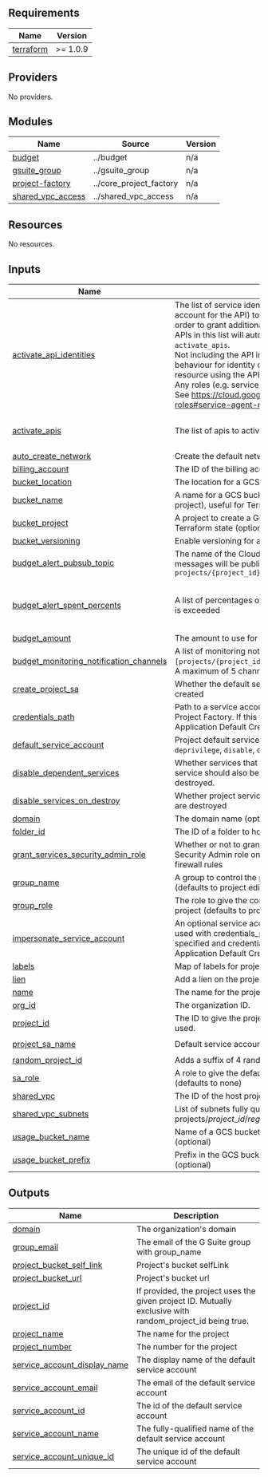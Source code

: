 
## Requirements

| Name | Version |
|------|---------|
| <a name="requirement_terraform"></a> [terraform](#requirement\_terraform) | >= 1.0.9 |

## Providers

No providers.

## Modules

| Name | Source | Version |
|------|--------|---------|
| <a name="module_budget"></a> [budget](#module\_budget) | ../budget | n/a |
| <a name="module_gsuite_group"></a> [gsuite\_group](#module\_gsuite\_group) | ../gsuite_group | n/a |
| <a name="module_project-factory"></a> [project-factory](#module\_project-factory) | ../core_project_factory | n/a |
| <a name="module_shared_vpc_access"></a> [shared\_vpc\_access](#module\_shared\_vpc\_access) | ../shared_vpc_access | n/a |

## Resources

No resources.

## Inputs

| Name | Description | Type | Default | Required |
|------|-------------|------|---------|:--------:|
| <a name="input_activate_api_identities"></a> [activate\_api\_identities](#input\_activate\_api\_identities) | The list of service identities (Google Managed service account for the API) to force-create for the project (e.g. in order to grant additional roles).<br>    APIs in this list will automatically be appended to `activate_apis`.<br>    Not including the API in this list will follow the default behaviour for identity creation (which is usually when the first resource using the API is created).<br>    Any roles (e.g. service agent role) must be explicitly listed. See https://cloud.google.com/iam/docs/understanding-roles#service-agent-roles-roles for a list of related roles. | <pre>list(object({<br>    api   = string<br>    roles = list(string)<br>  }))</pre> | `[]` | no |
| <a name="input_activate_apis"></a> [activate\_apis](#input\_activate\_apis) | The list of apis to activate within the project | `list(string)` | <pre>[<br>  "compute.googleapis.com"<br>]</pre> | no |
| <a name="input_auto_create_network"></a> [auto\_create\_network](#input\_auto\_create\_network) | Create the default network | `bool` | `false` | no |
| <a name="input_billing_account"></a> [billing\_account](#input\_billing\_account) | The ID of the billing account to associate this project with | `string` | n/a | yes |
| <a name="input_bucket_location"></a> [bucket\_location](#input\_bucket\_location) | The location for a GCS bucket to create (optional) | `string` | `"US"` | no |
| <a name="input_bucket_name"></a> [bucket\_name](#input\_bucket\_name) | A name for a GCS bucket to create (in the bucket\_project project), useful for Terraform state (optional) | `string` | `""` | no |
| <a name="input_bucket_project"></a> [bucket\_project](#input\_bucket\_project) | A project to create a GCS bucket (bucket\_name) in, useful for Terraform state (optional) | `string` | `""` | no |
| <a name="input_bucket_versioning"></a> [bucket\_versioning](#input\_bucket\_versioning) | Enable versioning for a GCS bucket to create (optional) | `bool` | `false` | no |
| <a name="input_budget_alert_pubsub_topic"></a> [budget\_alert\_pubsub\_topic](#input\_budget\_alert\_pubsub\_topic) | The name of the Cloud Pub/Sub topic where budget related messages will be published, in the form of `projects/{project_id}/topics/{topic_id}` | `string` | `null` | no |
| <a name="input_budget_alert_spent_percents"></a> [budget\_alert\_spent\_percents](#input\_budget\_alert\_spent\_percents) | A list of percentages of the budget to alert on when threshold is exceeded | `list(number)` | <pre>[<br>  0.5,<br>  0.7,<br>  1<br>]</pre> | no |
| <a name="input_budget_amount"></a> [budget\_amount](#input\_budget\_amount) | The amount to use for a budget alert | `number` | `null` | no |
| <a name="input_budget_monitoring_notification_channels"></a> [budget\_monitoring\_notification\_channels](#input\_budget\_monitoring\_notification\_channels) | A list of monitoring notification channels in the form `[projects/{project_id}/notificationChannels/{channel_id}]`. A maximum of 5 channels are allowed. | `list(string)` | `[]` | no |
| <a name="input_create_project_sa"></a> [create\_project\_sa](#input\_create\_project\_sa) | Whether the default service account for the project shall be created | `bool` | `true` | no |
| <a name="input_credentials_path"></a> [credentials\_path](#input\_credentials\_path) | Path to a service account credentials file with rights to run the Project Factory. If this file is absent Terraform will fall back to Application Default Credentials. | `string` | `""` | no |
| <a name="input_default_service_account"></a> [default\_service\_account](#input\_default\_service\_account) | Project default service account setting: can be one of `delete`, `deprivilege`, `disable`, or `keep`. | `string` | `"disable"` | no |
| <a name="input_disable_dependent_services"></a> [disable\_dependent\_services](#input\_disable\_dependent\_services) | Whether services that are enabled and which depend on this service should also be disabled when this service is destroyed. | `bool` | `true` | no |
| <a name="input_disable_services_on_destroy"></a> [disable\_services\_on\_destroy](#input\_disable\_services\_on\_destroy) | Whether project services will be disabled when the resources are destroyed | `bool` | `true` | no |
| <a name="input_domain"></a> [domain](#input\_domain) | The domain name (optional). | `string` | `""` | no |
| <a name="input_folder_id"></a> [folder\_id](#input\_folder\_id) | The ID of a folder to host this project | `string` | `""` | no |
| <a name="input_grant_services_security_admin_role"></a> [grant\_services\_security\_admin\_role](#input\_grant\_services\_security\_admin\_role) | Whether or not to grant Kubernetes Engine Service Agent the Security Admin role on the host project so it can manage firewall rules | `bool` | `false` | no |
| <a name="input_group_name"></a> [group\_name](#input\_group\_name) | A group to control the project by being assigned group\_role (defaults to project editor) | `string` | `""` | no |
| <a name="input_group_role"></a> [group\_role](#input\_group\_role) | The role to give the controlling group (group\_name) over the project (defaults to project editor) | `string` | `"roles/editor"` | no |
| <a name="input_impersonate_service_account"></a> [impersonate\_service\_account](#input\_impersonate\_service\_account) | An optional service account to impersonate. This cannot be used with credentials\_path. If this service account is not specified and credentials\_path is absent, the module will use Application Default Credentials. | `string` | `""` | no |
| <a name="input_labels"></a> [labels](#input\_labels) | Map of labels for project | `map(string)` | `{}` | no |
| <a name="input_lien"></a> [lien](#input\_lien) | Add a lien on the project to prevent accidental deletion | `bool` | `false` | no |
| <a name="input_name"></a> [name](#input\_name) | The name for the project | `string` | n/a | yes |
| <a name="input_org_id"></a> [org\_id](#input\_org\_id) | The organization ID. | `string` | n/a | yes |
| <a name="input_project_id"></a> [project\_id](#input\_project\_id) | The ID to give the project. If not provided, the `name` will be used. | `string` | `""` | no |
| <a name="input_project_sa_name"></a> [project\_sa\_name](#input\_project\_sa\_name) | Default service account name for the project. | `string` | `"project-service-account"` | no |
| <a name="input_random_project_id"></a> [random\_project\_id](#input\_random\_project\_id) | Adds a suffix of 4 random characters to the `project_id` | `bool` | `false` | no |
| <a name="input_sa_role"></a> [sa\_role](#input\_sa\_role) | A role to give the default Service Account for the project (defaults to none) | `string` | `""` | no |
| <a name="input_shared_vpc"></a> [shared\_vpc](#input\_shared\_vpc) | The ID of the host project which hosts the shared VPC | `string` | `""` | no |
| <a name="input_shared_vpc_subnets"></a> [shared\_vpc\_subnets](#input\_shared\_vpc\_subnets) | List of subnets fully qualified subnet IDs (ie. projects/$project\_id/regions/$region/subnetworks/$subnet\_id) | `list(string)` | `[]` | no |
| <a name="input_usage_bucket_name"></a> [usage\_bucket\_name](#input\_usage\_bucket\_name) | Name of a GCS bucket to store GCE usage reports in (optional) | `string` | `""` | no |
| <a name="input_usage_bucket_prefix"></a> [usage\_bucket\_prefix](#input\_usage\_bucket\_prefix) | Prefix in the GCS bucket to store GCE usage reports in (optional) | `string` | `""` | no |

## Outputs

| Name | Description |
|------|-------------|
| <a name="output_domain"></a> [domain](#output\_domain) | The organization's domain |
| <a name="output_group_email"></a> [group\_email](#output\_group\_email) | The email of the G Suite group with group\_name |
| <a name="output_project_bucket_self_link"></a> [project\_bucket\_self\_link](#output\_project\_bucket\_self\_link) | Project's bucket selfLink |
| <a name="output_project_bucket_url"></a> [project\_bucket\_url](#output\_project\_bucket\_url) | Project's bucket url |
| <a name="output_project_id"></a> [project\_id](#output\_project\_id) | If provided, the project uses the given project ID. Mutually exclusive with random\_project\_id being true. |
| <a name="output_project_name"></a> [project\_name](#output\_project\_name) | The name for the project |
| <a name="output_project_number"></a> [project\_number](#output\_project\_number) | The number for the project |
| <a name="output_service_account_display_name"></a> [service\_account\_display\_name](#output\_service\_account\_display\_name) | The display name of the default service account |
| <a name="output_service_account_email"></a> [service\_account\_email](#output\_service\_account\_email) | The email of the default service account |
| <a name="output_service_account_id"></a> [service\_account\_id](#output\_service\_account\_id) | The id of the default service account |
| <a name="output_service_account_name"></a> [service\_account\_name](#output\_service\_account\_name) | The fully-qualified name of the default service account |
| <a name="output_service_account_unique_id"></a> [service\_account\_unique\_id](#output\_service\_account\_unique\_id) | The unique id of the default service account |
